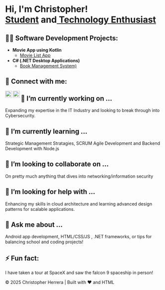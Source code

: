 <h1>Hi, I'm Christopher! <br/><a href="https://github.com/ChrisH914">Student</a> and<a href="www.linkedin.com/in/
christopher-herrera-08ba44272
"> Technology Enthusiast</a></h1>

<h2>👨‍💻 Software Development Projects:</h2>

- <b>Movie App using Kotlin</b>
  - [Movie List App](https://github.com/ChrisH914/MovieBuffsFinal)</b>
- <b>C# (.NET Desktop Applications)</b>
  - [Book Management System)](https://github.com/ChrisH914/BookSystemFinal)
<h2> 🤳 Connect with me:</h2>

[<img align="left" alt="ChristopherHerrera | LinkedIn" width="22px" src="https://cdn.jsdelivr.net/npm/simple-icons@v3/icons/linkedin.svg" />][linkedin]
[<img align="left" alt="ChristopherHerrera | Instagram" width="22px" src="https://cdn.jsdelivr.net/npm/simple-icons@v3/icons/instagram.svg" />][instagram]


[instagram]: https://www.instagram.com/christopher4368/
[linkedin]: www.linkedin.com/in/christopher-herrera-08ba44272


<h2>🔭 I’m currently working on ...</h2>
        <p>Expanding my expertise in the IT Industry and looking to break through into Cybersecurity.</p>

<h2>🌱 I’m currently learning ...</h2>
        <p>Strategic Management Stratagies, SCRUM Agile Development and Backend Development with Node.js</p>

<h2>👯 I’m looking to collaborate on ...</h2>
        <p>On pretty much anything that dives into networking/information security</p>

<h2>🤔 I’m looking for help with ...</h2>
        <p>Enhancing my skills in cloud architecture and learning advanced design patterns for scalable applications.</p>
<h2>💬 Ask me about ...</h2>
        <p>Android app development, HTML/CSS/JS , .NET frameworks, or tips for balancing school and coding projects!</p>

<h2>⚡ Fun fact:</h2>
        <p>I have taken a tour at SpaceX and saw the falcon 9 spaceship in person!</p>
    </div>
<footer>
        © 2025 Christopher Herrera | Built with ❤️ and HTML
</footer>
</body>
</html>
